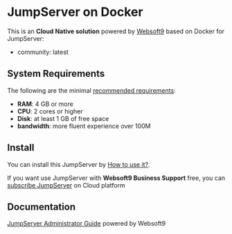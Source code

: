 # JumpServer on Docker  

This is an **Cloud Native solution** powered by [Websoft9](https://www.websoft9.com) based on Docker for JumpServer:

 - community:  latest


## System Requirements

The following are the minimal [recommended requirements](https://github.com/jumpserver/installer):

* **RAM**: 4 GB or more
* **CPU**: 2 cores or higher
* **Disk**: at least 1 GB of free space
* **bandwidth**: more fluent experience over 100M  

## Install

You can install this JumpServer by [How to use it?](https://github.com/Websoft9/docker-library#how-to-use-it).   

If you want use JumpServer with **Websoft9 Business Support** free, you can [subscribe JumpServer](https://www.websoft9.com/apps) on Cloud platform

## Documentation

[JumpServer Administrator Guide](https://support.websoft9.com/docs/jumpserver) powered by Websoft9